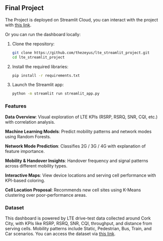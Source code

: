 ## Final Project

The Project is deployed on Streamlit Cloud, you can interact with the project with [this link](https://lteappproject-7wb22fcfmnbpc5ul5zifgi.streamlit.app/).

Or you can run the dashboard locally: 

1. Clone the repository:
   ```bash
   git clone https://github.com/thezeyus/lte_streamlit_project.git
   cd lte_streamlit_project
   
2. Install the required libraries:

   ```bash
   pip install -r requirements.txt

3. Launch the Streamlit app:

   ```bash
   python -m streamlit run streamlit_app.py


### Features
**Data Overview**: Visual exploration of LTE KPIs (RSRP, RSRQ, SNR, CQI, etc.) with correlation analysis.

**Machine Learning Models**: Predict mobility patterns and network modes using Random Forests.

**Network Mode Prediction**: Classifies 2G / 3G / 4G with explanation of feature importance.

**Mobility & Handover Insights**: Handover frequency and signal patterns across different mobility types.

**Interactive Maps**: View device locations and serving cell performance with KPI-based coloring.

**Cell Location Proposal**: Recommends new cell sites using K-Means clustering over poor-performance areas.

### Dataset

This dashboard is powered by LTE drive-test data collected around Cork City, with KPIs like RSRP, RSRQ, SNR, CQI, throughput, and distance from serving cells. Mobility patterns include Static, Pedestrian, Bus, Train, and Car scenarios. You can access the dataset via [this link](https://www.kaggle.com/datasets/aeryss/lte-dataset).



